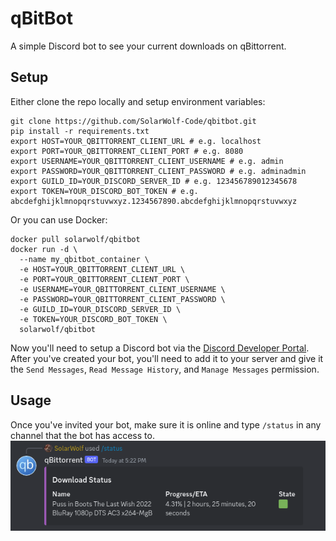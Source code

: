 # qBitBot
A simple Discord bot to see your current downloads on qBittorrent.

## Setup
Either clone the repo locally and setup environment variables:
```shell
git clone https://github.com/SolarWolf-Code/qbitbot.git
pip install -r requirements.txt
export HOST=YOUR_QBITTORRENT_CLIENT_URL # e.g. localhost
export PORT=YOUR_QBITTORRENT_CLIENT_PORT # e.g. 8080
export USERNAME=YOUR_QBITTORRENT_CLIENT_USERNAME # e.g. admin
export PASSWORD=YOUR_QBITTORRENT_CLIENT_PASSWORD # e.g. adminadmin
export GUILD_ID=YOUR_DISCORD_SERVER_ID # e.g. 123456789012345678
export TOKEN=YOUR_DISCORD_BOT_TOKEN # e.g. abcdefghijklmnopqrstuvwxyz.1234567890.abcdefghijklmnopqrstuvwxyz
```

Or you can use Docker:
```shell
docker pull solarwolf/qbitbot
docker run -d \
  --name my_qbitbot_container \
  -e HOST=YOUR_QBITTORRENT_CLIENT_URL \
  -e PORT=YOUR_QBITTORRENT_CLIENT_PORT \
  -e USERNAME=YOUR_QBITTORRENT_CLIENT_USERNAME \
  -e PASSWORD=YOUR_QBITTORRENT_CLIENT_PASSWORD \
  -e GUILD_ID=YOUR_DISCORD_SERVER_ID \
  -e TOKEN=YOUR_DISCORD_BOT_TOKEN \
  solarwolf/qbitbot
```

Now you'll need to setup a Discord bot via the [Discord Developer Portal](https://discord.com/developers/applications/).
After you've created your bot, you'll need to add it to your server and give it the `Send Messages`, `Read Message History`, and `Manage Messages` permission.

## Usage
Once you've invited your bot, make sure it is online and type `/status` in any channel that the bot has access to.
![/status command](images/status_command.png)
